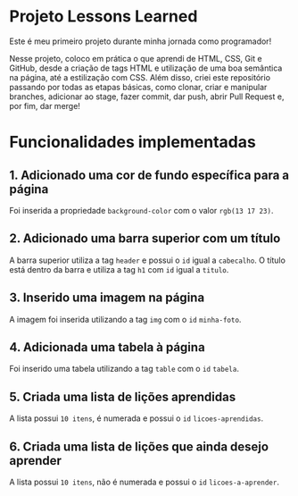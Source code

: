 # Projeto Lessons Learned

Este é meu primeiro projeto durante minha jornada como programador!

Nesse projeto, coloco em prática o que aprendi de HTML, CSS, Git e GitHub, desde a criação de tags HTML e utilização de uma boa semântica na página, até a estilização com CSS. Além disso, criei este repositório passando por todas as etapas básicas, como clonar, criar e manipular branches, adicionar ao stage, fazer commit, dar push, abrir Pull Request e, por fim, dar merge!

# Funcionalidades implementadas

## 1. Adicionado uma cor de fundo específica para a página

Foi inserida a propriedade `background-color` com o valor `rgb(13 17 23)`.

## 2. Adicionado uma barra superior com um título

A barra superior utiliza a tag `header` e possui o `id` igual a `cabecalho`. O título está dentro da barra e utiliza a tag `h1` com `id` igual a `titulo`.

## 3. Inserido uma imagem na página

A imagem foi inserida utilizando a tag `img` com o `id` `minha-foto`.


## 4. Adicionada uma tabela à página

Foi inserido uma tabela utilizando a tag `table` com o `id` `tabela`.

## 5. Criada uma lista de lições aprendidas

A lista possui `10 itens`, é numerada e possui o `id` `licoes-aprendidas`.

## 6. Criada uma lista de lições que ainda desejo aprender

A lista possui `10 itens`, não é numerada e possui o `id` `licoes-a-aprender`.

